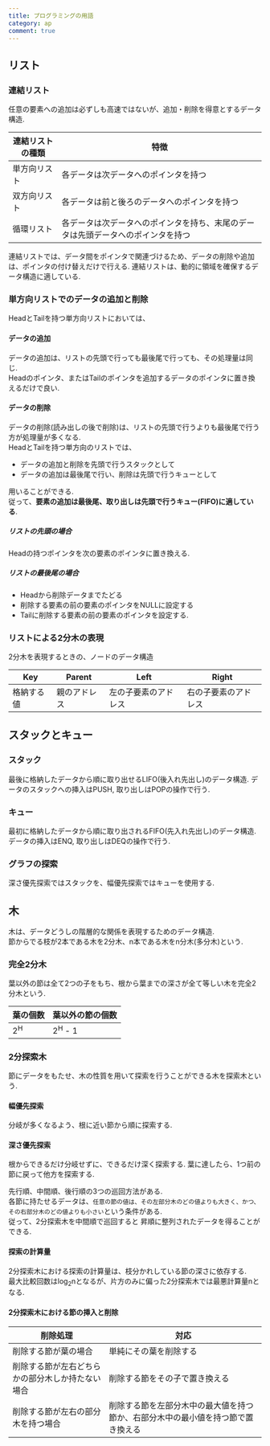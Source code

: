 ```yaml
---
title: プログラミングの用語
category: ap
comment: true
---
```



## リスト
### 連結リスト
任意の要素への追加は必ずしも高速ではないが、追加・削除を得意とするデータ構造.  

|連結リストの種類|特徴|
|---|---|
|単方向リスト|各データは次データへのポインタを持つ|
|双方向リスト|各データは前と後ろのデータへのポインタを持つ|
|循環リスト|各データは次データへのポインタを持ち、末尾のデータは先頭データへのポインタを持つ|

連結リストでは、データ間をポインタで関連づけるため、データの削除や追加は、ポインタの付け替えだけで行える. 連結リストは、動的に領域を確保するデータ構造に適している.  

### 単方向リストでのデータの追加と削除

HeadとTailを持つ単方向リストにおいては、

#### データの追加
データの追加は、リストの先頭で行っても最後尾で行っても、その処理量は同じ.  
Headのポインタ、またはTailのポインタを追加するデータのポインタに置き換えるだけで良い.  

#### データの削除
データの削除(読み出しの後で削除)は、リストの先頭で行うよりも最後尾で行う方が処理量が多くなる.  
HeadとTailを持つ単方向のリストでは、
- データの追加と削除を先頭で行うスタックとして
- データの追加は最後尾で行い、削除は先頭で行うキューとして

用いることができる.  
従って、**要素の追加は最後尾、取り出しは先頭で行うキュー(FIFO)に適している**.  

##### リストの先頭の場合
Headの持つポインタを次の要素のポインタに置き換える.  

##### リストの最後尾の場合
- Headから削除データまでたどる
- 削除する要素の前の要素のポインタをNULLに設定する
- Tailに削除する要素の前の要素のポインタを設定する.  


### リストによる2分木の表現

2分木を表現するときの、ノードのデータ構造  

|Key|Parent|Left|Right|
|---|---|---|---|
|格納する値|親のアドレス|左の子要素のアドレス|右の子要素のアドレス|


## スタックとキュー
### スタック
最後に格納したデータから順に取り出せるLIFO(後入れ先出し)のデータ構造. データのスタックへの挿入はPUSH, 取り出しはPOPの操作で行う.  

### キュー
最初に格納したデータから順に取り出されるFIFO(先入れ先出し)のデータ構造. データの挿入はENQ, 取り出しはDEQの操作で行う.  

### グラフの探索
深さ優先探索ではスタックを、幅優先探索ではキューを使用する.  

## 木
木は、データどうしの階層的な関係を表現するためのデータ構造.  
節からでる枝が2本である木を2分木、n本である木をn分木(多分木)という.  

### 完全2分木
葉以外の節は全て2つの子をもち、根から葉までの深さが全て等しい木を完全2分木という.  

|葉の個数|葉以外の節の個数|
|---|---|
|2<sup>H</sup>|2<sup>H</sup> - 1 |



### 2分探索木
節にデータをもたせ、木の性質を用いて探索を行うことができる木を探索木という.  

#### 幅優先探索
分岐が多くなるよう、根に近い節から順に探索する. 

#### 深さ優先探索
根からできるだけ分岐せずに、できるだけ深く探索する. 葉に達したら、1つ前の節に戻って他方を探索する.  

先行順、中間順、後行順の3つの巡回方法がある.  
各節に持たせるデータは、`任意の節の値は、その左部分木のどの値よりも大きく、かつ、その右部分木のどの値よりも小さい`という条件がある.  
従って、2分探索木を中間順で巡回すると
昇順に整列されたデータを得ることができる.  

#### 探索の計算量
2分探索木における探索の計算量は、枝分かれしている節の深さに依存する.  
最大比較回数はlog<sub>2</sub>nとなるが、片方のみに偏った2分探索木では最悪計算量nとなる.  

#### 2分探索木における節の挿入と削除
|削除処理|対応|
|---|---|
|削除する節が葉の場合|単純にその葉を削除する|
|削除する節が左右どちらかの部分木しか持たない場合|削除する節をその子で置き換える|
|削除する節が左右の部分木を持つ場合|削除する節を左部分木中の最大値を持つ節か、右部分木中の最小値を持つ節で置き換える|



